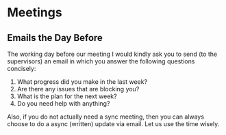

# Meetings

## Emails the Day Before

The working day before our meeting I would kindly ask you to send (to the supervisors) an email in which you answer the following questions concisely: 
1. What progress did you make in the last week?
2. Are there any issues that are blocking you?
3. What is the plan for the next week?
4. Do you need help with anything? 

Also, if you do not actually need a sync meeting, then you can always choose to do a async (written) update via email. Let us use the time wisely. 



